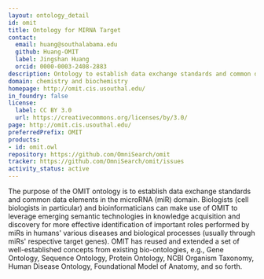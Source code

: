 ```yaml
---
layout: ontology_detail
id: omit
title: Ontology for MIRNA Target
contact:
  email: huang@southalabama.edu
  github: Huang-OMIT
  label: Jingshan Huang
  orcid: 0000-0003-2408-2883
description: Ontology to establish data exchange standards and common data elements in the microRNA (miR) domain
domain: chemistry and biochemistry
homepage: http://omit.cis.usouthal.edu/
in_foundry: false
license:
  label: CC BY 3.0
  url: https://creativecommons.org/licenses/by/3.0/
page: http://omit.cis.usouthal.edu/
preferredPrefix: OMIT
products:
- id: omit.owl
repository: https://github.com/OmniSearch/omit
tracker: https://github.com/OmniSearch/omit/issues
activity_status: active
---
```


The purpose of the OMIT ontology is to establish data exchange standards and common data elements in the microRNA (miR) domain. Biologists (cell biologists in particular) and bioinformaticians can make use of OMIT to leverage emerging semantic technologies in knowledge acquisition and discovery for more effective identification of important roles performed by miRs in humans' various diseases and biological processes (usually through miRs' respective target genes). OMIT has reused and extended a set of well-established concepts from existing bio-ontologies, e.g., Gene Ontology, Sequence Ontology, Protein Ontology, NCBI Organism Taxonomy, Human Disease Ontology, Foundational Model of Anatomy, and so forth.
